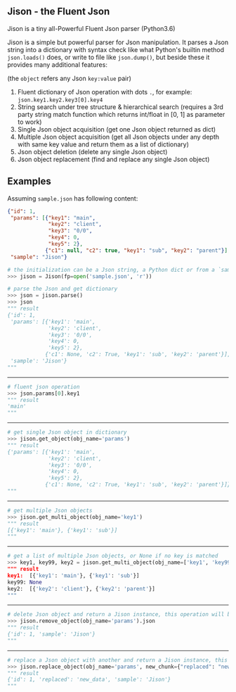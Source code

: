 ## Jison - the Fluent Json
Jison is a tiny all-Powerful Fluent Json parser (Python3.6)

Jison is a simple but powerful parser for Json manipulation. It parses a Json string into a dictionary with syntax check like what Python's builtin method `json.loads()` does, or write to file like `json.dump()`, but beside these it provides many additional features:

(the `object` refers any Json `key:value` pair)
1. Fluent dictionary of Json operation with dots `.`, for example: `json.key1.key2.key3[0].key4`
2. String search under tree structure & hierarchical search
   (requires a 3rd party string match function which returns int/float in [0, 1] as parameter to work)
3. Single Json object acquisition
   (get one Json object returned as dict)
4. Multiple Json object acquisition
   (get all Json objects under any depth with same key value and return them as a list of dictionary)
5. Json object deletion
   (delete any single Json object)
6. Json object replacement
   (find and replace any single Json object)

## Examples
Assuming `sample.json` has following content:
```json
{"id": 1,
 "params": [{"key1": "main",
             "key2": "client",
             "key3": "0/0",
             "key4": 0,
             "key5": 2},
            {"c1": null, "c2": true, "key1": "sub", "key2": "parent"}],
 "sample": "Jison"}
```

```python
# the initialization can be a Json string, a Python dict or from a `sample` + `.json` file
>>> jison = Jison(fp=open('sample.json', 'r'))
```

```python
# parse the Json and get dictionary
>>> json = jison.parse()
>>> json
""" result
{'id': 1,
 'params': [{'key1': 'main',
             'key2': 'client',
             'key3': '0/0',
             'key4': 0,
             'key5': 2},
            {'c1': None, 'c2': True, 'key1': 'sub', 'key2': 'parent'}],
 'sample': 'Jison'}
"""
```
---
```python
# fluent json operation
>>> json.params[0].key1
""" result
'main'
"""
```
---
```python
# get single Json object in dictionary
>>> jison.get_object(obj_name='params')
""" result
{'params': [{'key1': 'main',
             'key2': 'client',
             'key3': '0/0',
             'key4': 0,
             'key5': 2},
            {'c1': None, 'c2': True, 'key1': 'sub', 'key2': 'parent'}]}
"""
```
---
```python
# get multiple Json objects
>>> jison.get_multi_object(obj_name='key1')
""" result
[{'key1': 'main'}, {'key1': 'sub'}]
"""
```
---
```python
# get a list of multiple Json objects, or None if no key is matched
>>> key1, key99, key2 = jison.get_multi_object(obj_name=['key1', 'key99, 'key2'])
""" result
key1:  [{'key1': 'main'}, {'key1': 'sub'}]
key99: None
key2:  [{'key2': 'client'}, {'key2': 'parent'}]
"""
```
---
```python
# delete Json object and return a Jison instance, this operation will be written to file which the Json is loaded from
>>> jison.remove_object(obj_name='params').json
""" result
{'id': 1, 'sample': 'Jison'}
"""
```
---
```python
# replace a Json object with another and return a Jison instance, this operation will be written to file which the Json is loaded from
>>> jison.replace_object(obj_name='params', new_chunk={"replaced": "new_data"}).json
""" result
{'id': 1, 'replaced': 'new_data', 'sample': 'Jison'}
"""
```
